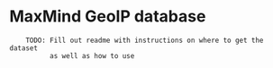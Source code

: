 # MaxMind GeoIP database


```
    TODO: Fill out readme with instructions on where to get the dataset
          as well as how to use
```

